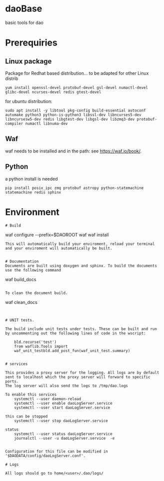 # daoBase
basic tools for dao

# Prerequiries
## Linux package
Package for Redhat based distribution... to be adapted for other Linux distrib
```
yum install openssl-devel protobuf-devel gsl-devel numactl-devel glibc-devel ncurses-devel redis gtest-devel
```
for ubuntu distribution:

```
sudo apt install -y libtool pkg-config build-essential autoconf automake python3 python-is-python3 libssl-dev libncurses5-dev libncursesw5-dev redis libgtest-dev libgsl-dev libzmq3-dev protobuf-compiler numactl libnuma-dev
```

## Waf
waf needs to be installed and in the path: see https://waf.io/book/.  

## Python
a python install is needed

```
pip install posix_ipc zmq protobuf astropy python-statemachine statemachine redis sphinx
```

# Environment
<!-- ```
export DAOROOT=$HOME/DAOROOT
export DAODATA=$HOME/DAODATA
export LD_LIBRARY_PATH=$LD_LIBRARY_PATH:$DAOROOT/lib:$DAOROOT/lib64
export PATH=$PATH:$HOME/DAOROOT/bin
export PYTHONPATH=$DAOROOT/python

```
!! BE SURE THE DAOROOT exists. In the example
```
mkdir $HOME/DAOROOT -->
```
# Build
```
waf configure --prefix=$DAOROOT
waf
waf install
```
This will automatically build your enviroment, reload your terminal and your enviroment will automatically be built.


# Documentation
Documents are built using doxygen and sphinx. To build the documents use the following command
```
waf build_docs
```

To clean the document build.
```
waf clean_docs
```


# UNIT tests.

The build include unit tests under tests. These can be built and run by uncommenting out the following lines of code in the wscript:

	bld.recurse('test')
	from waflib.Tools import
	waf_unit_testbld.add_post_fun(waf_unit_test.summary)


# services

This provides a proxy server for the logging. All logs are by default sent to localhost which the proxy server will forward to specific ports.
The log server will also send the logs to /tmp/dao.logs

To enable this services
	systemctl --user daemon-reload
	systemctl --user enable daoLogServer.service
	systemctl --user start daoLogServer.service

this can be stopped 
	systemctl --user stop daoLogServer.service

status
	systemctl --user status daoLogServer.service
	journalctl --user -u daoLogServer.service  -e


Configuration for this file can be modified in '$DAODATA/config/daoLogServer.conf'.

# Logs

All logs should go to home/<user>/.dao/logs/
